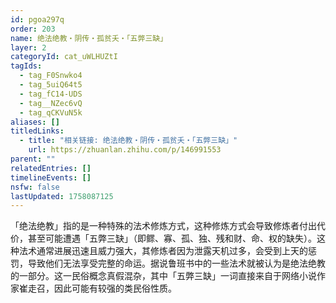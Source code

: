 ```yaml
---
id: pgoa297q
order: 203
name: 绝法绝教・阴传・孤贫夭・「五弊三缺」
layer: 2
categoryId: cat_uWLHUZtI
tagIds:
  - tag_F0Snwko4
  - tag_5uiQ64t5
  - tag_fC14-UDS
  - tag__NZec6vQ
  - tag_qCKVuN5k
aliases: []
titledLinks:
  - title: "相关链接: 绝法绝教・阴传・孤贫夭・「五弊三缺」"
    url: https://zhuanlan.zhihu.com/p/146991553
parent: ""
relatedEntries: []
timelineEvents: []
nsfw: false
lastUpdated: 1758087125
---
```


「绝法绝教」指的是一种特殊的法术修炼方式，这种修炼方式会导致修炼者付出代价，甚至可能遭遇「五弊三缺」（即鳏、寡、孤、独、残和财、命、权的缺失）。这种法术通常进展迅速且威力强大，其修炼者因为泄露天机过多，会受到上天的惩罚，导致他们无法享受完整的命运。据说鲁班书中的一些法术就被认为是绝法绝教的一部分。这一民俗概念真假混杂，其中「五弊三缺」一词直接来自于网络小说作家崔走召，因此可能有较强的类民俗性质。